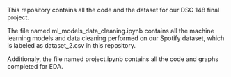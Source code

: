 This repository contains all the code and the dataset for our DSC 148 final project.

The file named ml_models_data_cleaning.ipynb contains all the machine learning models and data cleaning performed on our Spotify dataset, which is labeled as dataset_2.csv in this repository.

Additionaly, the file named project.ipynb contains all the code and graphs completed for EDA. 
